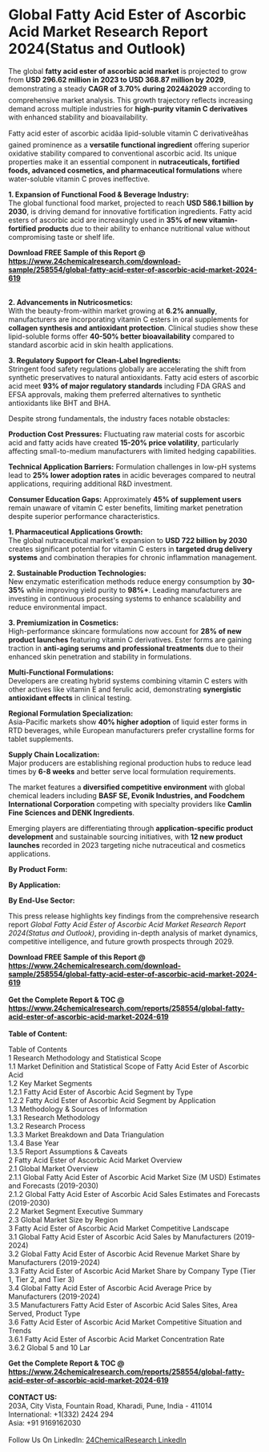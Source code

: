 <h1>Global Fatty Acid Ester of Ascorbic Acid Market Research Report 2024(Status and Outlook)</h1><p>The global <strong>fatty acid ester of ascorbic acid market</strong> is projected to grow from <strong>USD 296.62 million in 2023 to USD 368.87 million by 2029</strong>, demonstrating a steady <strong>CAGR of 3.70% during 2024â2029</strong> according to comprehensive market analysis. This growth trajectory reflects increasing demand across multiple industries for <strong>high-purity vitamin C derivatives</strong> with enhanced stability and bioavailability.</p><p>Fatty acid ester of ascorbic acidâa lipid-soluble vitamin C derivativeâhas gained prominence as a <strong>versatile functional ingredient</strong> offering superior oxidative stability compared to conventional ascorbic acid. Its unique properties make it an essential component in <strong>nutraceuticals, fortified foods, advanced cosmetics, and pharmaceutical formulations</strong> where water-soluble vitamin C proves ineffective.</p><p><strong>1. Expansion of Functional Food &amp; Beverage Industry:</strong><br>
The global functional food market, projected to reach <strong>USD 586.1 billion by 2030</strong>, is driving demand for innovative fortification ingredients. Fatty acid esters of ascorbic acid are increasingly used in <strong>35% of new vitamin-fortified products</strong> due to their ability to enhance nutritional value without compromising taste or shelf life.</p><div><b>Download FREE Sample of this Report @ 
            <a href="https://www.24chemicalresearch.com/download-sample/258554/global-fatty-acid-ester-of-ascorbic-acid-market-2024-619">
            https://www.24chemicalresearch.com/download-sample/258554/global-fatty-acid-ester-of-ascorbic-acid-market-2024-619</a></b></div><br><p><strong>2. Advancements in Nutricosmetics:</strong><br>
With the beauty-from-within market growing at <strong>6.2% annually</strong>, manufacturers are incorporating vitamin C esters in oral supplements for <strong>collagen synthesis and antioxidant protection</strong>. Clinical studies show these lipid-soluble forms offer <strong>40-50% better bioavailability</strong> compared to standard ascorbic acid in skin health applications.</p><p><strong>3. Regulatory Support for Clean-Label Ingredients:</strong><br>
Stringent food safety regulations globally are accelerating the shift from synthetic preservatives to natural antioxidants. Fatty acid esters of ascorbic acid meet <strong>93% of major regulatory standards</strong> including FDA GRAS and EFSA approvals, making them preferred alternatives to synthetic antioxidants like BHT and BHA.</p><p>Despite strong fundamentals, the industry faces notable obstacles:</p><p><strong>Production Cost Pressures:</strong> Fluctuating raw material costs for ascorbic acid and fatty acids have created <strong>15-20% price volatility</strong>, particularly affecting small-to-medium manufacturers with limited hedging capabilities.</p><p><strong>Technical Application Barriers:</strong> Formulation challenges in low-pH systems lead to <strong>25% lower adoption rates</strong> in acidic beverages compared to neutral applications, requiring additional R&amp;D investment.</p><p><strong>Consumer Education Gaps:</strong> Approximately <strong>45% of supplement users</strong> remain unaware of vitamin C ester benefits, limiting market penetration despite superior performance characteristics.</p><p><strong>1. Pharmaceutical Applications Growth:</strong><br>
The global nutraceutical market's expansion to <strong>USD 722 billion by 2030</strong> creates significant potential for vitamin C esters in <strong>targeted drug delivery systems</strong> and combination therapies for chronic inflammation management.</p><p><strong>2. Sustainable Production Technologies:</strong><br>
New enzymatic esterification methods reduce energy consumption by <strong>30-35%</strong> while improving yield purity to <strong>98%+</strong>. Leading manufacturers are investing in continuous processing systems to enhance scalability and reduce environmental impact.</p><p><strong>3. Premiumization in Cosmetics:</strong><br>
High-performance skincare formulations now account for <strong>28% of new product launches</strong> featuring vitamin C derivatives. Ester forms are gaining traction in <strong>anti-aging serums and professional treatments</strong> due to their enhanced skin penetration and stability in formulations.</p><p><strong>Multi-Functional Formulations:</strong><br>
	Developers are creating hybrid systems combining vitamin C esters with other actives like vitamin E and ferulic acid, demonstrating <strong>synergistic antioxidant effects</strong> in clinical testing.</p><p><strong>Regional Formulation Specialization:</strong><br>
	Asia-Pacific markets show <strong>40% higher adoption</strong> of liquid ester forms in RTD beverages, while European manufacturers prefer crystalline forms for tablet supplements.</p><p><strong>Supply Chain Localization:</strong><br>
	Major producers are establishing regional production hubs to reduce lead times by <strong>6-8 weeks</strong> and better serve local formulation requirements.</p><p>The market features a <strong>diversified competitive environment</strong> with global chemical leaders including <strong>BASF SE, Evonik Industries, and Foodchem International Corporation</strong> competing with specialty providers like <strong>Camlin Fine Sciences and DENK Ingredients</strong>.</p><p>Emerging players are differentiating through <strong>application-specific product development</strong> and sustainable sourcing initiatives, with <strong>12 new product launches</strong> recorded in 2023 targeting niche nutraceutical and cosmetics applications.</p><p><strong>By Product Form:</strong></p><p><strong>By Application:</strong></p><p><strong>By End-Use Sector:</strong></p><p>This press release highlights key findings from the comprehensive research report <em>Global Fatty Acid Ester of Ascorbic Acid Market Research Report 2024(Status and Outlook)</em>, providing in-depth analysis of market dynamics, competitive intelligence, and future growth prospects through 2029.</p><div><b>Download FREE Sample of this Report @ 
            <a href="https://www.24chemicalresearch.com/download-sample/258554/global-fatty-acid-ester-of-ascorbic-acid-market-2024-619">
            https://www.24chemicalresearch.com/download-sample/258554/global-fatty-acid-ester-of-ascorbic-acid-market-2024-619</a></b></div><br><div><b>Get the Complete Report & TOC @ 
            <a href="https://www.24chemicalresearch.com/reports/258554/global-fatty-acid-ester-of-ascorbic-acid-market-2024-619">
            https://www.24chemicalresearch.com/reports/258554/global-fatty-acid-ester-of-ascorbic-acid-market-2024-619</a></b></div><br>
            <b>Table of Content:</b><p>Table of Contents<br />
1 Research Methodology and Statistical Scope<br />
1.1 Market Definition and Statistical Scope of Fatty Acid Ester of Ascorbic Acid<br />
1.2 Key Market Segments<br />
1.2.1 Fatty Acid Ester of Ascorbic Acid Segment by Type<br />
1.2.2 Fatty Acid Ester of Ascorbic Acid Segment by Application<br />
1.3 Methodology & Sources of Information<br />
1.3.1 Research Methodology<br />
1.3.2 Research Process<br />
1.3.3 Market Breakdown and Data Triangulation<br />
1.3.4 Base Year<br />
1.3.5 Report Assumptions & Caveats<br />
2 Fatty Acid Ester of Ascorbic Acid Market Overview<br />
2.1 Global Market Overview<br />
2.1.1 Global Fatty Acid Ester of Ascorbic Acid Market Size (M USD) Estimates and Forecasts (2019-2030)<br />
2.1.2 Global Fatty Acid Ester of Ascorbic Acid Sales Estimates and Forecasts (2019-2030)<br />
2.2 Market Segment Executive Summary<br />
2.3 Global Market Size by Region<br />
3 Fatty Acid Ester of Ascorbic Acid Market Competitive Landscape<br />
3.1 Global Fatty Acid Ester of Ascorbic Acid Sales by Manufacturers (2019-2024)<br />
3.2 Global Fatty Acid Ester of Ascorbic Acid Revenue Market Share by Manufacturers (2019-2024)<br />
3.3 Fatty Acid Ester of Ascorbic Acid Market Share by Company Type (Tier 1, Tier 2, and Tier 3)<br />
3.4 Global Fatty Acid Ester of Ascorbic Acid Average Price by Manufacturers (2019-2024)<br />
3.5 Manufacturers Fatty Acid Ester of Ascorbic Acid Sales Sites, Area Served, Product Type<br />
3.6 Fatty Acid Ester of Ascorbic Acid Market Competitive Situation and Trends<br />
3.6.1 Fatty Acid Ester of Ascorbic Acid Market Concentration Rate<br />
3.6.2 Global 5 and 10 Lar</p><div><b>Get the Complete Report & TOC @ 
            <a href="https://www.24chemicalresearch.com/reports/258554/global-fatty-acid-ester-of-ascorbic-acid-market-2024-619">
            https://www.24chemicalresearch.com/reports/258554/global-fatty-acid-ester-of-ascorbic-acid-market-2024-619</a></b></div><br><b>CONTACT US:</b><br>
            203A, City Vista, Fountain Road, Kharadi, Pune, India - 411014<br>
            International: +1(332) 2424 294<br>
            Asia: +91 9169162030 <br><br>
            Follow Us On LinkedIn: <a href="https://www.linkedin.com/company/24chemicalresearch/">24ChemicalResearch LinkedIn</a>